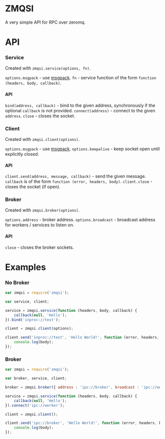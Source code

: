 # ZMQSI

A very simple API for RPC over zeromq.


# API

### Service

Created with `zmqsi.service(options, fn)`.

`options.msgpack` - use [msgpack](http://msgpack.org/).
`fn` - service function of the form `function (headers, body, callback)`.

#### API

`bind(address, callback)` - bind to the given address, synchronously if the optional `callback` is not provided.
`connect(address)` - connect to the given `address`.
`close` - closes the socket.

### Client

Created with `zmqsi.client(options)`.

`options.msgpack` - use [msgpack](http://msgpack.org/).
`options.keepalive` - keep socket open until explicitly closed.

#### API

`client.send(address, message, callback)` - send the given message. `callback` is of the form `function (error, headers, body)`.
`client.close` - closes the socket (if open).

### Broker

Created with `zmqsi.broker(options)`.

`options.address` - broker address.
`options.broadcast` - broadcast address for workers / services to listen on.

#### API

`close` - closes the broker sockets.


# Examples

### No Broker

```javascript
var zmqsi = require('zmqsi');

var service, client;

service = zmqsi.service(function (headers, body, callback) {
    callback(null, 'Hello');
}).bind('inproc://test');

client = zmqsi.client(options);

client.send('inproc://test', 'Hello World!', function (error, headers, body) {
    console.log(body);
});
```

### Broker

```javascript
var zmqsi = require('zmqsi');

var broker, service, client;

broker = zmqsi.broker({ address : 'ipc://broker', broadcast : 'ipc://worker'});

service = zmqsi.service(function (headers, body, callback) {
    callback(null, 'Hello');
}).connect('ipc://worker');

client = zmqsi.client();

client.send('ipc://broker', 'Hello World!', function (error, headers, body) {
    console.log(body);
});
```